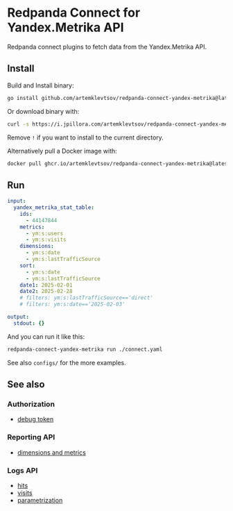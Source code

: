 # Redpanda Connect for Yandex.Metrika API

Redpanda connect plugins to fetch data from the Yandex.Metrika API.

## Install

Build and Install binary:

```sh
go install github.com/artemklevtsov/redpanda-connect-yandex-metrika@latest
```

Or download binary with:

```sh
curl -s https://i.jpillora.com/artemklevtsov/redpanda-connect-yandex-metrika@latest! | bash
```

Remove `!` if you want to install to the current directory.

Alternatively pull a Docker image with:

```sh
docker pull ghcr.io/artemklevtsov/redpanda-connect-yandex-metrika@latest
```

## Run

```yaml
input:
  yandex_metrika_stat_table:
    ids:
      - 44147844
    metrics:
      - ym:s:users
      - ym:s:visits
    dimensions:
      - ym:s:date
      - ym:s:lastTrafficSource
    sort:
      - ym:s:date
      - ym:s:lastTrafficSource
    date1: 2025-02-01
    date2: 2025-02-28
    # filters: ym:s:lastTrafficSource=='direct'
    # filters: ym:s:date=='2025-02-03'

output:
  stdout: {}
```

And you can run it like this:

```sh
redpanda-connect-yandex-metrika run ./connect.yaml
```

See also `configs/` for the more examples.

## See also

### Authorization

- [debug token](https://yandex.ru/dev/id/doc/en/tokens/debug-token)

### Reporting API

- [dimensions and metrics](https://yandex.ru/dev/metrika/en/stat/attrandmetr/dim_all)

### Logs API

- [hits](https://yandex.ru/dev/metrika/en/logs/fields/hits)
- [visits](https://yandex.ru/dev/metrika/en/logs/fields/visits)
- [parametrization](https://yandex.ru/dev/metrika/en/logs/param)
